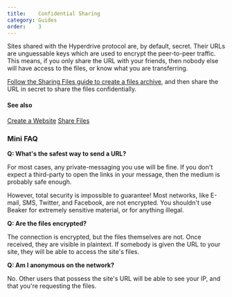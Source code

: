 ```yaml
---
title:    Confidential Sharing
category: Guides
order:    3
---
```


Sites shared with the Hyperdrive protocol are, by default, secret.
Their URLs are unguessable keys which are used to encrypt the peer-to-peer traffic.
This means, if you only share the URL with your friends, then nobody else will have access to the files, or know what you are transferring.

[Follow the Sharing Files guide to create a files archive](/docs/guides/share-files.html), and then share the URL in secret to share the files confidentially.

#### See also

<a class="btn btn-block" href="/docs/guides/create-a-website.html"><i class="fa fa-file-code-o" aria-hidden="true"></i> Create a Website</a>
<a class="btn btn-block" href="/docs/guides/share-files.html"><i class="fa fa-share-alt" aria-hidden="true"></i> Share Files</a>

### Mini FAQ

**Q: What's the safest way to send a URL?**

For most cases, any private-messaging you use will be fine.
If you don't expect a third-party to open the links in your message, then the medium is probably safe enough.

However, total security is impossible to guarantee!
Most networks, like E-mail, SMS, Twitter, and Facebook, are not encrypted.
You shouldn't use Beaker for extremely sensitive material, or for anything illegal.

**Q: Are the files encrypted?**

The connection is encrypted, but the files themselves are not.
Once received, they are visible in plaintext.
If somebody is given the URL to your site, they will be able to access the site's files.

**Q: Am I anonymous on the network?**

No.
Other users that possess the site's URL will be able to see your IP, and that you're requesting the files.